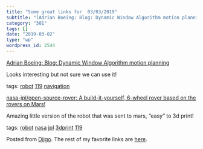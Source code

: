 ```yaml
---
title: "Some great links for  03/03/2019"
subtitle: "[Adrian Boeing: Blog: Dynamic Window Algorithm motion planning](https://adrianboeing.blogspot.com/20..."
category: "301"
tags: []
date: "2019-03-02"
type: "wp"
wordpress_id: 2544
---
```

[Adrian Boeing: Blog: Dynamic Window Algorithm motion planning](https://adrianboeing.blogspot.com/2012/05/dynamic-window-algorithm-motion.html) 

Looks interesting but not sure we can use it!

 tags: [robot](https://www.diigo.com/user/pitosalas/robot) [119](https://www.diigo.com/user/pitosalas/119) [navigation](https://www.diigo.com/user/pitosalas/navigation)

 [nasa-jpl/open-source-rover: A build-it-yourself, 6-wheel rover based on the rovers on Mars!](https://github.com/nasa-jpl/open-source-rover) 

Amazing little version of the robot that was sent to mars, “easy” to 3d print!

 tags: [robot](https://www.diigo.com/user/pitosalas/robot) [nasa](https://www.diigo.com/user/pitosalas/nasa) [jpl](https://www.diigo.com/user/pitosalas/jpl) [3dprint](https://www.diigo.com/user/pitosalas/3dprint) [119](https://www.diigo.com/user/pitosalas/119)

Posted from [Diigo](https://www.diigo.com). The rest of my favorite links are [here](https://www.diigo.com/user/pitosalas).